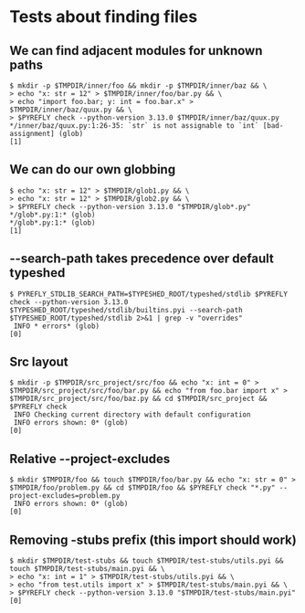 # Tests about finding files

## We can find adjacent modules for unknown paths

```scrut
$ mkdir -p $TMPDIR/inner/foo && mkdir -p $TMPDIR/inner/baz && \
> echo "x: str = 12" > $TMPDIR/inner/foo/bar.py && \
> echo "import foo.bar; y: int = foo.bar.x" > $TMPDIR/inner/baz/quux.py && \
> $PYREFLY check --python-version 3.13.0 $TMPDIR/inner/baz/quux.py
*/inner/baz/quux.py:1:26-35: `str` is not assignable to `int` [bad-assignment] (glob)
[1]
```

## We can do our own globbing

```scrut
$ echo "x: str = 12" > $TMPDIR/glob1.py && \
> echo "x: str = 12" > $TMPDIR/glob2.py && \
> $PYREFLY check --python-version 3.13.0 "$TMPDIR/glob*.py"
*/glob*.py:1:* (glob)
*/glob*.py:1:* (glob)
[1]
```

## --search-path takes precedence over default typeshed

```scrut
$ PYREFLY_STDLIB_SEARCH_PATH=$TYPESHED_ROOT/typeshed/stdlib $PYREFLY check --python-version 3.13.0 $TYPESHED_ROOT/typeshed/stdlib/builtins.pyi --search-path $TYPESHED_ROOT/typeshed/stdlib 2>&1 | grep -v "overrides"
 INFO * errors* (glob)
[0]
```

## Src layout

```scrut {output_stream: stderr}
$ mkdir -p $TMPDIR/src_project/src/foo && echo "x: int = 0" > $TMPDIR/src_project/src/foo/bar.py && echo "from foo.bar import x" > $TMPDIR/src_project/src/foo/baz.py && cd $TMPDIR/src_project && $PYREFLY check
 INFO Checking current directory with default configuration
 INFO errors shown: 0* (glob)
[0]
```

## Relative --project-excludes

```scrut {output_stream: stderr}
$ mkdir $TMPDIR/foo && touch $TMPDIR/foo/bar.py && echo "x: str = 0" > $TMPDIR/foo/problem.py && cd $TMPDIR/foo && $PYREFLY check "*.py" --project-excludes=problem.py
 INFO errors shown: 0* (glob)
[0]
```

## Removing -stubs prefix (this import should work)

```scrut
$ mkdir $TMPDIR/test-stubs && touch $TMPDIR/test-stubs/utils.pyi && touch $TMPDIR/test-stubs/main.pyi && \
> echo "x: int = 1" > $TMPDIR/test-stubs/utils.pyi && \
> echo "from test.utils import x" > $TMPDIR/test-stubs/main.pyi && \
> $PYREFLY check --python-version 3.13.0 "$TMPDIR/test-stubs/main.pyi"
[0]
```
